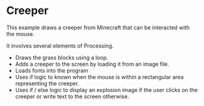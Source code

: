 # Creeper

This example draws a creeper from Minecraft that can be interacted with the mouse. 

It involves several elements of Processing. 

- Draws the grass blocks using a loop.
- Adds a creeper to the screen by loading it from an image file.
- Loads fonts into the program
- Uses if logic to known when the mouse is within a rectangular area representing the creeper.
- Uses if / else logic to display an explosion image if the user clicks on the creeper or write text to the screen otherwise.
